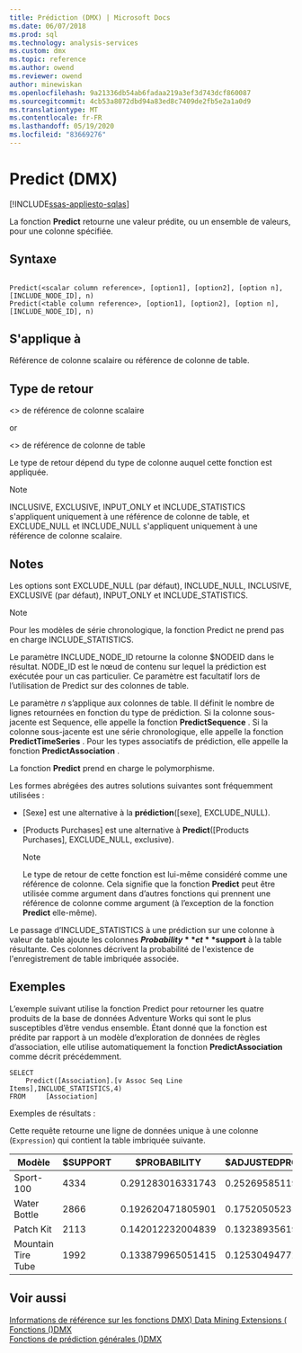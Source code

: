 ```yaml
---
title: Prédiction (DMX) | Microsoft Docs
ms.date: 06/07/2018
ms.prod: sql
ms.technology: analysis-services
ms.custom: dmx
ms.topic: reference
ms.author: owend
ms.reviewer: owend
author: minewiskan
ms.openlocfilehash: 9a21336db54ab6fadaa219a3ef3d743dcf860087
ms.sourcegitcommit: 4cb53a8072dbd94a83ed8c7409de2fb5e2a1a0d9
ms.translationtype: MT
ms.contentlocale: fr-FR
ms.lasthandoff: 05/19/2020
ms.locfileid: "83669276"
---
```

# <a name="predict-dmx"></a>Predict (DMX)
[!INCLUDE[ssas-appliesto-sqlas](../includes/ssas-appliesto-sqlas.md)]

  La fonction **Predict** retourne une valeur prédite, ou un ensemble de valeurs, pour une colonne spécifiée.  
  
## <a name="syntax"></a>Syntaxe  
  
```  
  
Predict(<scalar column reference>, [option1], [option2], [option n], [INCLUDE_NODE_ID], n)  
Predict(<table column reference>, [option1], [option2], [option n], [INCLUDE_NODE_ID], n)  
```  
  
## <a name="applies-to"></a>S'applique à  
 Référence de colonne scalaire ou référence de colonne de table.  
  
## <a name="return-type"></a>Type de retour  
 \<> de référence de colonne scalaire  
  
 or  
  
 \<> de référence de colonne de table  
  
 Le type de retour dépend du type de colonne auquel cette fonction est appliquée.  
  
> [!NOTE]  
>  INCLUSIVE, EXCLUSIVE, INPUT_ONLY et INCLUDE_STATISTICS s'appliquent uniquement à une référence de colonne de table, et EXCLUDE_NULL et INCLUDE_NULL s'appliquent uniquement à une référence de colonne scalaire.  
  
## <a name="remarks"></a>Notes  
 Les options sont EXCLUDE_NULL (par défaut), INCLUDE_NULL, INCLUSIVE, EXCLUSIVE (par défaut), INPUT_ONLY et INCLUDE_STATISTICS.  
  
> [!NOTE]  
>  Pour les modèles de série chronologique, la fonction Predict ne prend pas en charge INCLUDE_STATISTICS.  
  
 Le paramètre INCLUDE_NODE_ID retourne la colonne $NODEID dans le résultat. NODE_ID est le nœud de contenu sur lequel la prédiction est exécutée pour un cas particulier. Ce paramètre est facultatif lors de l’utilisation de Predict sur des colonnes de table.  
  
 Le paramètre *n* s’applique aux colonnes de table. Il définit le nombre de lignes retournées en fonction du type de prédiction. Si la colonne sous-jacente est Sequence, elle appelle la fonction **PredictSequence** . Si la colonne sous-jacente est une série chronologique, elle appelle la fonction **PredictTimeSeries** . Pour les types associatifs de prédiction, elle appelle la fonction **PredictAssociation** .  
  
 La fonction **Predict** prend en charge le polymorphisme.  
  
 Les formes abrégées des autres solutions suivantes sont fréquemment utilisées :  
  
-   [Sexe] est une alternative à la **prédiction**([sexe], EXCLUDE_NULL).  
  
-   [Products Purchases] est une alternative à **Predict**([Products Purchases], EXCLUDE_NULL, exclusive).  
  
    > [!NOTE]  
    >  Le type de retour de cette fonction est lui-même considéré comme une référence de colonne. Cela signifie que la fonction **Predict** peut être utilisée comme argument dans d’autres fonctions qui prennent une référence de colonne comme argument (à l’exception de la fonction **Predict** elle-même).  
  
 Le passage d’INCLUDE_STATISTICS à une prédiction sur une colonne à valeur de table ajoute les colonnes **$Probability** et **$support** à la table résultante. Ces colonnes décrivent la probabilité de l'existence de l'enregistrement de table imbriquée associée.  
  
## <a name="examples"></a>Exemples  
 L’exemple suivant utilise la fonction Predict pour retourner les quatre produits de la base de données Adventure Works qui sont le plus susceptibles d’être vendus ensemble. Étant donné que la fonction est prédite par rapport à un modèle d’exploration de données de règles d’association, elle utilise automatiquement la fonction **PredictAssociation** comme décrit précédemment.  
  
```  
SELECT  
    Predict([Association].[v Assoc Seq Line Items],INCLUDE_STATISTICS,4)  
FROM     [Association]  
```  
  
 Exemples de résultats :  
  
 Cette requête retourne une ligne de données unique à une colonne (`Expression`) qui contient la table imbriquée suivante.  
  
|Modèle|$SUPPORT|$PROBABILITY|$ADJUSTEDPROBABILITY|  
|-----------|--------------|------------------|--------------------------|  
|Sport-100|4334|0.291283016331743|0.252695851192499|  
|Water Bottle|2866|0.192620471805901|0.175205052318795|  
|Patch Kit|2113|0.142012232004839|0.132389356196586|  
|Mountain Tire Tube|1992|0.133879965051415|0.125304947722259|  
  
## <a name="see-also"></a>Voir aussi  
 [Informations de référence sur les fonctions DMX&#41; Data Mining Extensions &#40;](../dmx/data-mining-extensions-dmx-function-reference.md)   
 [Fonctions &#40;&#41;DMX](../dmx/functions-dmx.md)   
 [Fonctions de prédiction générales &#40;&#41;DMX](../dmx/general-prediction-functions-dmx.md)  
  
  
